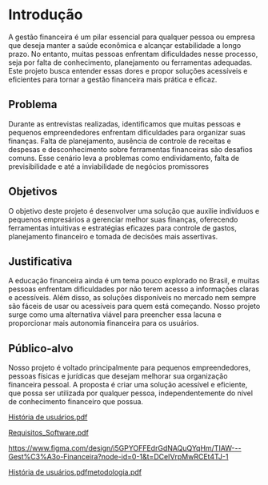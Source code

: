 # Introdução

A gestão financeira é um pilar essencial para qualquer pessoa ou empresa que deseja manter a
saúde econômica e alcançar estabilidade a longo prazo. No entanto, muitas pessoas enfrentam
dificuldades nesse processo, seja por falta de conhecimento, planejamento ou ferramentas
adequadas. Este projeto busca entender essas dores e propor soluções acessíveis e eficientes
para tornar a gestão financeira mais prática e eficaz.

## Problema
Durante as entrevistas realizadas, identificamos que muitas pessoas e pequenos empreendedores
enfrentam dificuldades para organizar suas finanças. Falta de planejamento, ausência de controle
de receitas e despesas e desconhecimento sobre ferramentas financeiras são desafios comuns.
Esse cenário leva a problemas como endividamento, falta de previsibilidade e até a inviabilidade de
negócios promissores

## Objetivos

 O objetivo deste projeto é desenvolver uma solução que auxilie indivíduos e pequenos empresários
 a gerenciar melhor suas finanças, oferecendo ferramentas intuitivas e estratégias eficazes para
 controle de gastos, planejamento financeiro e tomada de decisões mais assertivas.

## Justificativa

 A educação financeira ainda é um tema pouco explorado no Brasil, e muitas pessoas enfrentam
 dificuldades por não terem acesso a informações claras e acessíveis. Além disso, as soluções
 disponíveis no mercado nem sempre são fáceis de usar ou acessíveis para quem está começando.
 Nosso projeto surge como uma alternativa viável para preencher essa lacuna e proporcionar mais
 autonomia financeira para os usuários.

## Público-alvo

 Nosso projeto é voltado principalmente para pequenos empreendedores, pessoas físicas e jurídicas
 que desejam melhorar sua organização financeira pessoal. A proposta é criar uma solução
 acessível e eficiente, que possa ser utilizada por qualquer pessoa, independentemente do nível de
 conhecimento financeiro que possua.
 
 
 [História de usuários.pdf](https://github.com/user-attachments/files/19522741/Historia.de.usuarios.pdf)

 
[Requisitos_Software.pdf](https://github.com/user-attachments/files/19522779/Requisitos_Software.pdf)


https://www.figma.com/design/i5GPYOFFEdrGdNAQuQYqHm/TIAW---Gest%C3%A3o-Financeira?node-id=0-1&t=DCeIVrpMwRCEt4TJ-1

 [História de usuários.pdf](https://github.com/user-attachments/files/19522741/Historia.de.usuarios.pdf)[metodologia.pdf](https://github.com/user-attachments/files/19523743/metodologia.pdf)




 
